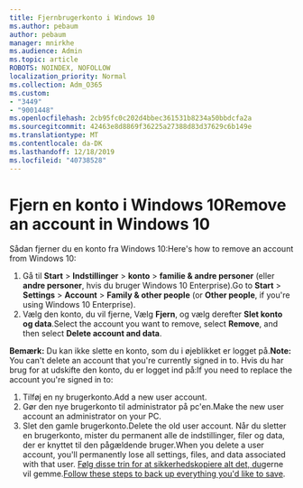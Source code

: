 ```yaml
---
title: Fjernbrugerkonto i Windows 10
ms.author: pebaum
author: pebaum
manager: mnirkhe
ms.audience: Admin
ms.topic: article
ROBOTS: NOINDEX, NOFOLLOW
localization_priority: Normal
ms.collection: Adm_O365
ms.custom:
- "3449"
- "9001448"
ms.openlocfilehash: 2cb95fc0c202d4bbec361531b8234a50bbdcfa2a
ms.sourcegitcommit: 42463e8d8869f36225a27388d83d37629c6b149e
ms.translationtype: MT
ms.contentlocale: da-DK
ms.lasthandoff: 12/18/2019
ms.locfileid: "40738528"
---
```

# <a name="remove-an-account-in-windows-10"></a><span data-ttu-id="6f196-102">Fjern en konto i Windows 10</span><span class="sxs-lookup"><span data-stu-id="6f196-102">Remove an account in Windows 10</span></span>

<span data-ttu-id="6f196-103">Sådan fjerner du en konto fra Windows 10:</span><span class="sxs-lookup"><span data-stu-id="6f196-103">Here's how to remove an account from Windows 10:</span></span>

1. <span data-ttu-id="6f196-104">Gå til **Start** > **Indstillinger** > **konto** > **familie & andre personer** (eller **andre personer**, hvis du bruger Windows 10 Enterprise).</span><span class="sxs-lookup"><span data-stu-id="6f196-104">Go to **Start** > **Settings** > **Account** > **Family & other people** (or **Other people**, if you're using Windows 10 Enterprise).</span></span>
2. <span data-ttu-id="6f196-105">Vælg den konto, du vil fjerne, Vælg **Fjern**, og vælg derefter **Slet konto og data**.</span><span class="sxs-lookup"><span data-stu-id="6f196-105">Select the account you want to remove, select **Remove**, and then select **Delete account and data**.</span></span>
 
<span data-ttu-id="6f196-106">**Bemærk:** Du kan ikke slette en konto, som du i øjeblikket er logget på.</span><span class="sxs-lookup"><span data-stu-id="6f196-106">**Note:** You can't delete an account that you're currently signed in to.</span></span>  <span data-ttu-id="6f196-107">Hvis du har brug for at udskifte den konto, du er logget ind på:</span><span class="sxs-lookup"><span data-stu-id="6f196-107">If you need to replace the account you're signed in to:</span></span>

1. <span data-ttu-id="6f196-108">Tilføj en ny brugerkonto.</span><span class="sxs-lookup"><span data-stu-id="6f196-108">Add a new user account.</span></span>
2. <span data-ttu-id="6f196-109">Gør den nye brugerkonto til administrator på pc'en.</span><span class="sxs-lookup"><span data-stu-id="6f196-109">Make the new user account an administrator on your PC.</span></span>
3. <span data-ttu-id="6f196-110">Slet den gamle brugerkonto.</span><span class="sxs-lookup"><span data-stu-id="6f196-110">Delete the old user account.</span></span> <span data-ttu-id="6f196-111">Når du sletter en brugerkonto, mister du permanent alle de indstillinger, filer og data, der er knyttet til den pågældende bruger.</span><span class="sxs-lookup"><span data-stu-id="6f196-111">When you delete a user account, you'll permanently lose all settings, files, and data associated with that user.</span></span> <span data-ttu-id="6f196-112">[Følg disse trin for at sikkerhedskopiere alt det, du](https://support.microsoft.com/help/4027408/windows-10-backup-and-restore)gerne vil gemme.</span><span class="sxs-lookup"><span data-stu-id="6f196-112">[Follow these steps to back up everything you'd like to save](https://support.microsoft.com/help/4027408/windows-10-backup-and-restore).</span></span>